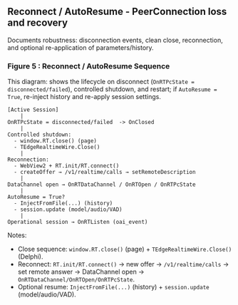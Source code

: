 ## Reconnect / AutoResume - PeerConnection loss and recovery
Documents robustness: disconnection events, clean close, reconnection, and optional re-application of parameters/history.

### Figure 5 : Reconnect / AutoResume Sequence
This diagram: shows the lifecycle on disconnect (`OnRTPcState = disconnected/failed`), controlled shutdown, and restart; if `AutoResume = True`, re-inject history and re-apply session settings.

```text
[Active Session]
    |
OnRTPcState = disconnected/failed  -> OnClosed
    |
Controlled shutdown:
  - window.RT.close() (page)
  - TEdgeRealtimeWire.Close()
    |
Reconnection:
  - WebView2 + RT.init/RT.connect()
  - createOffer → /v1/realtime/calls → setRemoteDescription
    |
DataChannel open → OnRTDataChannel / OnRTOpen / OnRTPcState
    |
AutoResume = True?
  - InjectFromFile(...) (history)
  - session.update (model/audio/VAD)
    |
Operational session → OnRTListen (oai_event)
```

Notes:
- Close sequence: `window.RT.close()` (page) + `TEdgeRealtimeWire.Close()` (Delphi).
- Reconnect: `RT.init/RT.connect()` → new offer → `/v1/realtime/calls` → set remote answer → DataChannel open → `OnRTDataChannel/OnRTOpen/OnRTPcState`.
- Optional resume: `InjectFromFile(...)` (history) + `session.update` (model/audio/VAD).
